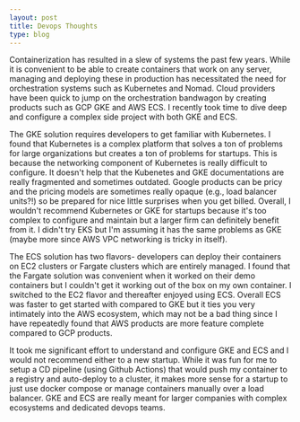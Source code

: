 ```yaml
---
layout: post
title: Devops Thoughts
type: blog
---
```


Containerization has resulted in a slew of systems the past few years. While it is convenient to be able to create containers that work on any server, managing and deploying these in production has necessitated the need for orchestration systems such as Kubernetes and Nomad. Cloud providers have been quick to jump on the orchestration bandwagon by creating products such as GCP GKE and AWS ECS. I recently took time to dive deep and configure a complex side project with both GKE and ECS.

The GKE solution requires developers to get familiar with Kubernetes. I found that Kubernetes is a complex platform that solves a ton of problems for large organizations but creates a ton of problems for startups. This is because the networking component of Kubernetes is really difficult to configure. It doesn't help that the Kubenetes and GKE documentations are really fragmented and sometimes outdated. Google products can be pricy and the pricing models are sometimes really opaque (e.g., load balancer units?!) so be prepared for nice little surprises when you get billed. Overall, I wouldn't recommend Kubernetes or GKE for startups because it's too complex to configure and maintain but a larger firm can definitely benefit from it. I didn't try EKS but I'm assuming it has the same problems as GKE (maybe more since AWS VPC networking is tricky in itself).

The ECS solution has two flavors- developers can deploy their containers on EC2 clusters or Fargate clusters which are entirely managed. I found that the Fargate solution was convenient when it worked on their demo containers but I couldn't get it working out of the box on my own container. I switched to the EC2 flavor and thereafter enjoyed using ECS. Overall ECS was faster to get started with compared to GKE but it ties you very intimately into the AWS ecosystem, which may not be a bad thing since I have repeatedly found that AWS products are more feature complete compared to GCP products.

It took me significant effort to understand and configure GKE and ECS and I would not recommend either to a new startup. While it was fun for me to setup a CD pipeline (using Github Actions) that would push my container to a registry and auto-deploy to a cluster, it makes more sense for a startup to just use docker compose or manage containers manually over a load balancer. GKE and ECS are really meant for larger companies with complex ecosystems and dedicated devops teams.